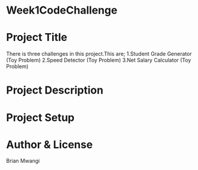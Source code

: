 # Week1CodeChallenge


# Project Title
There is three challenges in this project.This are;
1.Student Grade Generator (Toy Problem)
2.Speed Detector (Toy Problem)
3.Net Salary Calculator (Toy Problem)

# Project Description

# Project Setup

# Author & License
Brian Mwangi